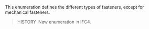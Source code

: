 This enumeration defines the different types of fasteners, except for mechanical fasteners.

> HISTORY&nbsp; New enumeration in IFC4.
